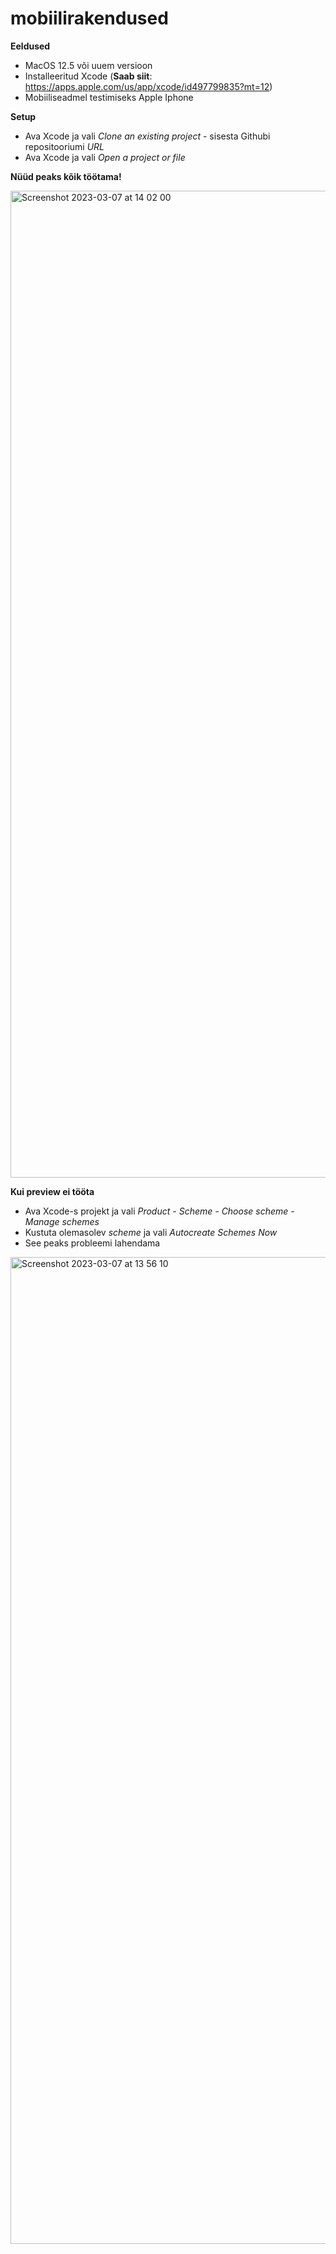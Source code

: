 # mobiilirakendused

**Eeldused**

- MacOS 12.5 või uuem versioon
- Installeeritud Xcode (**Saab siit**: https://apps.apple.com/us/app/xcode/id497799835?mt=12)
- Mobiiliseadmel testimiseks Apple Iphone

**Setup**

- Ava Xcode ja vali *Clone an existing project* - sisesta Githubi repositooriumi *URL*
- Ava Xcode ja vali *Open a project or file*

**Nüüd peaks kõik töötama!**

<img width="1579" alt="Screenshot 2023-03-07 at 14 02 00" src="https://user-images.githubusercontent.com/70939481/223416524-ba275f5b-d043-4f3d-9616-746e1bfc35db.png">


**Kui preview ei tööta**

- Ava Xcode-s projekt ja vali *Product - Scheme - Choose scheme - Manage schemes*
- Kustuta olemasolev *scheme* ja vali *Autocreate Schemes Now*
- See peaks probleemi lahendama
<img width="1579" alt="Screenshot 2023-03-07 at 13 56 10" src="https://user-images.githubusercontent.com/70939481/223416319-5df9c548-66c8-43b3-bd07-7d4a71665e90.png">
